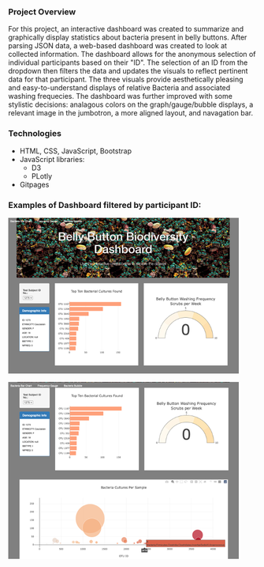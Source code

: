 ### Project Overview
For this project, an interactive dashboard was created to summarize and graphically display statistics about bacteria present in belly buttons. After parsing JSON data, a web-based dashboard was created to look at collected information. The dashboard allows for the anonymous selection of individual participants based on their "ID". The selection of an ID from the dropdown then filters the data and updates the visuals to reflect pertinent data for that participant. The three visuals provide aesthetically pleasing and easy-to-understand displays of relative Bacteria and associated washing frequecies.
The dashboard was further improved with some stylistic decisions: analagous colors on the graph/gauge/bubble displays, a relevant image in the jumbotron, a more aligned layout, and navagation bar.

### Technologies
* HTML, CSS, JavaScript, Bootstrap
* JavaScript libraries:
  * D3
  * PLotly
* Gitpages

### Examples of Dashboard filtered by participant ID:
![Dashboard top](https://github.com/manBow1119/belly-button-biodiversity/blob/main/Dashboard_top.png)

![Dashboard bottom](https://github.com/manBow1119/belly-button-biodiversity/blob/main/Dashboard_bottom.png)

